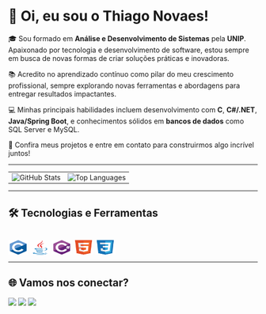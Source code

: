 # 👋 Oi, eu sou o Thiago Novaes!

🎓 Sou formado em **Análise e Desenvolvimento de Sistemas** pela **UNIP**. Apaixonado por tecnologia e desenvolvimento de software, estou sempre em busca de novas formas de criar soluções práticas e inovadoras.

📚 Acredito no aprendizado contínuo como pilar do meu crescimento profissional, sempre explorando novas ferramentas e abordagens para entregar resultados impactantes.

💻 Minhas principais habilidades incluem desenvolvimento com **C**, **C#/.NET**, **Java/Spring Boot**, e conhecimentos sólidos em **bancos de dados** como SQL Server e MySQL. 

🔗 Confira meus projetos e entre em contato para construirmos algo incrível juntos! 

---

<table align="center">
  <tr>
    <td>
      <img src="https://github-readme-stats.vercel.app/api?username=thiago20Nc&show_icons=true&theme=dark" alt="GitHub Stats" height="200" />
    </td>
    <td>
      <img src="https://github-readme-stats.vercel.app/api/top-langs/?username=thiago20Nc&layout=compact&theme=dark" alt="Top Languages" height="200" />
    </td>
  </tr>
</table>

---

## 🛠️ Tecnologias e Ferramentas

<div style="display: inline_block"><br>
  <img align="center" alt="Thiago-c" height="30" width="40" src="https://raw.githubusercontent.com/devicons/devicon/master/icons/c/c-original.svg">
  <img align="center" alt="Thiago-Java" height="30" width="40" src="https://raw.githubusercontent.com/devicons/devicon/master/icons/java/java-original.svg">
  <img align="center" alt="Thiago-Csharp" height="30" width="40" src="https://raw.githubusercontent.com/devicons/devicon/master/icons/csharp/csharp-original.svg">
  <img align="center" alt="Thiago-HTML" height="30" width="40" src="https://raw.githubusercontent.com/devicons/devicon/master/icons/html5/html5-original.svg">
  <img align="center" alt="Thiago-CSS" height="30" width="40" src="https://raw.githubusercontent.com/devicons/devicon/master/icons/css3/css3-original.svg">
</div>

---

## 🌐 Vamos nos conectar?

<div> 
  <a href="https://www.instagram.com/thiagonovaesc" target="_blank"><img src="https://img.shields.io/badge/-Instagram-%23E4405F?style=for-the-badge&logo=instagram&logoColor=white" target="_blank"></a>
   <a href = "mailto:carvalhonthiago25@gmail.com"><img src="https://img.shields.io/badge/-Gmail-%23333?style=for-the-badge&logo=gmail&logoColor=white" target="_blank"></a>
  <a href="https://www.linkedin.com/in/thiago-novaes-carvalho-2b030a244/" target="_blank"><img src="https://img.shields.io/badge/-LinkedIn-%230077B5?style=for-the-badge&logo=linkedin&logoColor=white" target="_blank"></a> 
</div>
